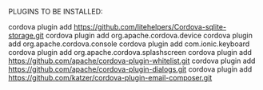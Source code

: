 PLUGINS TO BE INSTALLED:

cordova plugin add https://github.com/litehelpers/Cordova-sqlite-storage.git
cordova plugin add org.apache.cordova.device
cordova plugin add org.apache.cordova.console
cordova plugin add com.ionic.keyboard
cordova plugin add org.apache.cordova.splashscreen
cordova plugin add https://github.com/apache/cordova-plugin-whitelist.git
cordova plugin add https://github.com/apache/cordova-plugin-dialogs.git
cordova plugin add https://github.com/katzer/cordova-plugin-email-composer.git
